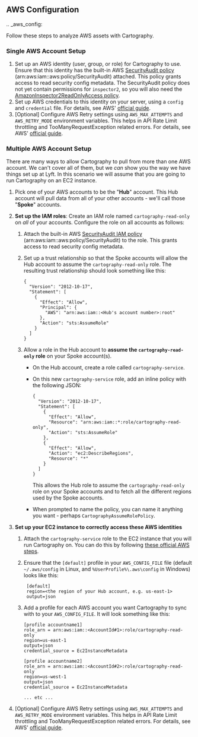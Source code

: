 ## AWS Configuration

.. _aws_config:

Follow these steps to analyze AWS assets with Cartography.

### Single AWS Account Setup

1. Set up an AWS identity (user, group, or role) for Cartography to use.  Ensure that this identity has the built-in AWS [SecurityAudit policy](https://docs.aws.amazon.com/IAM/latest/UserGuide/access_policies_job-functions.html#jf_security-auditor) (arn:aws:iam::aws:policy/SecurityAudit) attached.  This policy grants access to read security config metadata. The SecurityAudit policy does not yet contain permissions for `inspector2`, so you will also need the [AmazonInspector2ReadOnlyAccess policy](https://docs.aws.amazon.com/inspector/latest/user/security-iam-awsmanpol.html#security-iam-awsmanpol-AmazonInspector2ReadOnlyAccess).
1. Set up AWS credentials to this identity on your server, using a `config` and `credential` file.  For details, see AWS' [official guide](https://docs.aws.amazon.com/cli/latest/userguide/cli-configure-files.html).
1. [Optional] Configure AWS Retry settings using `AWS_MAX_ATTEMPTS` and `AWS_RETRY_MODE` environment variables. This helps in API Rate Limit throttling and TooManyRequestException related errors. For details, see AWS' [official guide](https://boto3.amazonaws.com/v1/documentation/api/latest/guide/configuration.html#using-environment-variables).


### Multiple AWS Account Setup

There are many ways to allow Cartography to pull from more than one AWS account.  We can't cover all of them, but we _can_ show you the way we have things set up at Lyft.  In this scenario we will assume that you are going to run Cartography on an EC2 instance.

1. Pick one of your AWS accounts to be the "**Hub**" account.  This Hub account will pull data from all of your other accounts - we'll call those "**Spoke**" accounts.

2. **Set up the IAM roles**: Create an IAM role named `cartography-read-only` on _all_ of your accounts.  Configure the role on all accounts as follows:
	1. Attach the built-in AWS [SecurityAudit IAM policy](https://docs.aws.amazon.com/IAM/latest/UserGuide/access_policies_job-functions.html#jf_security-auditor) (arn:aws:iam::aws:policy/SecurityAudit) to the role.  This grants access to read security config metadata.
	2. Set up a trust relationship so that the Spoke accounts will allow the Hub account to assume the `cartography-read-only` role.  The resulting trust relationship should look something like this:

		```
		{
		  "Version": "2012-10-17",
		  "Statement": [
		    {
		      "Effect": "Allow",
		      "Principal": {
		        "AWS": "arn:aws:iam::<Hub's account number>:root"
		      },
		      "Action": "sts:AssumeRole"
		    }
		  ]
		}
		```
	3. Allow a role in the Hub account to **assume the `cartography-read-only` role** on your Spoke account(s).

		- On the Hub account, create a role called `cartography-service`.
		- On this new `cartography-service` role, add an inline policy with the following JSON:

			```
			{
			  "Version": "2012-10-17",
			  "Statement": [
			    {
			      "Effect": "Allow",
			      "Resource": "arn:aws:iam::*:role/cartography-read-only",
			      "Action": "sts:AssumeRole"
			    },
				{
				  "Effect": "Allow",
				  "Action": "ec2:DescribeRegions",
				  "Resource": "*"
				}
			  ]
			}
			```

			This allows the Hub role to assume the `cartography-read-only` role on your Spoke accounts and to fetch all the different regions used by the Spoke accounts.

		- When prompted to name the policy, you can name it anything you want - perhaps `CartographyAssumeRolePolicy`.

3. **Set up your EC2 instance to correctly access these AWS identities**

	1. Attach the `cartography-service` role to the EC2 instance that you will run Cartography on.  You can do this by following [these official AWS steps](https://docs.aws.amazon.com/AWSEC2/latest/UserGuide/iam-roles-for-amazon-ec2.html#attach-iam-role).

	2. Ensure that the `[default]` profile in your `AWS_CONFIG_FILE` file (default `~/.aws/config` in Linux, and `%UserProfile%\.aws\config` in Windows) looks like this:

			[default]
			region=<the region of your Hub account, e.g. us-east-1>
			output=json

	3.  Add a profile for each AWS account you want Cartography to sync with to your `AWS_CONFIG_FILE`.  It will look something like this:

		```
		[profile accountname1]
		role_arn = arn:aws:iam::<AccountId#1>:role/cartography-read-only
		region=us-east-1
		output=json
		credential_source = Ec2InstanceMetadata

		[profile accountname2]
		role_arn = arn:aws:iam::<AccountId#2>:role/cartography-read-only
		region=us-west-1
		output=json
		credential_source = Ec2InstanceMetadata

		... etc ...
		```
1. [Optional] Configure AWS Retry settings using `AWS_MAX_ATTEMPTS` and `AWS_RETRY_MODE` environment variables. This helps in API Rate Limit throttling and TooManyRequestException related errors. For details, see AWS' [official guide](https://boto3.amazonaws.com/v1/documentation/api/latest/guide/configuration.html#using-environment-variables).
